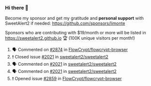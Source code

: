 ### Hi there 👋

Become my sponsor and get my gratitude and **personal support** with SweetAlert2 if needed: https://github.com/sponsors/limonte

Sponsors who are contributing with $19/month or more will be listed in https://sweetalert2.github.io 🏆 (100K unique visitors per month!)

<!--START_SECTION:activity-->
1. 🗣 Commented on [#2874](https://github.com//FlowCrypt/flowcrypt-browser/issues/2874) in [FlowCrypt/flowcrypt-browser](https://github.com//FlowCrypt/flowcrypt-browser)
2. ❗️ Closed issue [#2021](https://github.com//sweetalert2/sweetalert2/issues/2021) in [sweetalert2/sweetalert2](https://github.com//sweetalert2/sweetalert2)
3. 🗣 Commented on [#2021](https://github.com//sweetalert2/sweetalert2/issues/2021) in [sweetalert2/sweetalert2](https://github.com//sweetalert2/sweetalert2)
4. 🗣 Commented on [#2021](https://github.com//sweetalert2/sweetalert2/issues/2021) in [sweetalert2/sweetalert2](https://github.com//sweetalert2/sweetalert2)
5. ❗️ Opened issue [#2859](https://github.com//FlowCrypt/flowcrypt-browser/issues/2859) in [FlowCrypt/flowcrypt-browser](https://github.com//FlowCrypt/flowcrypt-browser)
<!--END_SECTION:activity-->
